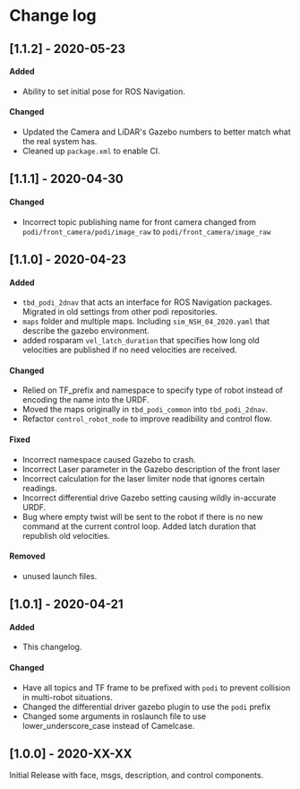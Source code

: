 # Change log

<!-- ## [Unreleased]
### Fixed
- Fixed definition/structure files where `std_msgs::Float64` and `std_msgs::Int32` were using pointers in the struct instead of actual value.


## [0.2.0] - 2020-04-17 -->
<!-- ## TODOs
## [Unreleased] -->
## [1.1.2] - 2020-05-23
#### Added 
- Ability to set initial pose for ROS Navigation.

#### Changed
- Updated the Camera and LiDAR's Gazebo numbers to better match what the real system has. 
- Cleaned up `package.xml` to enable CI.

## [1.1.1] - 2020-04-30
#### Changed
- Incorrect topic publishing name for front camera changed from `podi/front_camera/podi/image_raw` to `podi/front_camera/image_raw`

## [1.1.0] - 2020-04-23
#### Added
- `tbd_podi_2dnav` that acts an interface for ROS Navigation packages. Migrated in old settings from other podi repositories.
- `maps` folder and multiple maps. Including `sim_NSH_04_2020.yaml` that describe the gazebo environment.
- added rosparam `vel_latch_duration` that specifies how long old velocities are published if no need velocities are received.

#### Changed
- Relied on TF_prefix and namespace to specify type of robot instead of encoding the name into the URDF.
- Moved the maps originally in `tbd_podi_common` into `tbd_podi_2dnav`.
- Refactor `control_robot_node` to improve readibility and control flow. 

#### Fixed
- Incorrect namespace caused Gazebo to crash.
- Incorrect Laser parameter in the Gazebo description of the front laser
- Incorrect calculation for the laser limiter node that ignores certain readings.
- Incorrect differential drive Gazebo setting causing wildly in-accurate URDF.
- Bug where empty twist will be sent to the robot if there is no new command at the current control loop. Added latch duration that republish old velocities.

#### Removed 
- unused launch files.

## [1.0.1] - 2020-04-21
#### Added
- This changelog.
#### Changed
- Have all topics and TF frame to be prefixed with `podi` to prevent collision in multi-robot situations.
- Changed the differential driver gazebo plugin to use the `podi` prefix
- Changed some arguments in roslaunch file to use lower_underscore_case instead of Camelcase.

## [1.0.0] - 2020-XX-XX
Initial Release with face, msgs, description, and control components.
